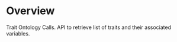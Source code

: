 
# Overview

Trait Ontology Calls. API to retrieve list of traits and their associated variables.



